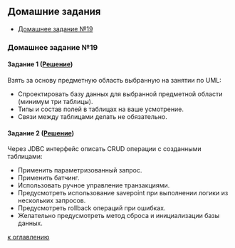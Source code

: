 ## Домашние задания
+ [Домашнее задание №19](readme.md#домашнее-задание-19)

### Домашнее задание №19
#### Задание 1 ([Решение](https://github.com/vsokol/innopolis-homework/tree/master/src/main/java/store/sokolov/innopolis/homework_19/task_1_2))  
Взять за основу предметную область выбранную на занятии по UML:
- Спроектировать базу данных для выбранной предметной области (минимум три таблицы).
- Типы и состав полей в таблицах на ваше усмотрение.
- Связи между таблицами делать не обязательно.
 
#### Задание 2 ([Решение](https://github.com/vsokol/innopolis-homework/tree/master/src/main/java/store/sokolov/innopolis/homework_19/task_1_2)) 
Через JDBC интерфейс описать CRUD операции с созданными таблицами:
- Применить параметризованный запрос.
- Применить батчинг.
- Использовать ручное управление транзакциями.
- Предусмотреть использование savepoint при выполнении логики из нескольких запросов.
- Предусмотреть rollback операций при ошибках.
- Желательно предусмотреть метод сброса и инициализации базы данных.
 
 [к оглавлению](#readme)